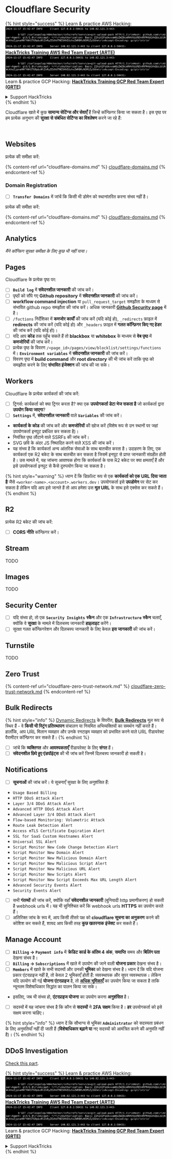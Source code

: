 # Cloudflare Security

{% hint style="success" %}
Learn & practice AWS Hacking:<img src="../../.gitbook/assets/image (1).png" alt="" data-size="line">[**HackTricks Training AWS Red Team Expert (ARTE)**](https://training.hacktricks.xyz/courses/arte)<img src="../../.gitbook/assets/image (1).png" alt="" data-size="line">\
Learn & practice GCP Hacking: <img src="../../.gitbook/assets/image (2).png" alt="" data-size="line">[**HackTricks Training GCP Red Team Expert (GRTE)**<img src="../../.gitbook/assets/image (2).png" alt="" data-size="line">](https://training.hacktricks.xyz/courses/grte)

<details>

<summary>Support HackTricks</summary>

* Check the [**subscription plans**](https://github.com/sponsors/carlospolop)!
* **Join the** 💬 [**Discord group**](https://discord.gg/hRep4RUj7f) or the [**telegram group**](https://t.me/peass) or **follow** us on **Twitter** 🐦 [**@hacktricks\_live**](https://twitter.com/hacktricks\_live)**.**
* **Share hacking tricks by submitting PRs to the** [**HackTricks**](https://github.com/carlospolop/hacktricks) and [**HackTricks Cloud**](https://github.com/carlospolop/hacktricks-cloud) github repos.

</details>
{% endhint %}

Cloudflare खाते में कुछ **सामान्य सेटिंग्स और सेवाएँ** हैं जिन्हें कॉन्फ़िगर किया जा सकता है। इस पृष्ठ पर हम प्रत्येक अनुभाग की **सुरक्षा से संबंधित सेटिंग्स का विश्लेषण** करने जा रहे हैं:

<figure><img src="../../.gitbook/assets/image (117).png" alt=""><figcaption></figcaption></figure>

## Websites

प्रत्येक की समीक्षा करें:

{% content-ref url="cloudflare-domains.md" %}
[cloudflare-domains.md](cloudflare-domains.md)
{% endcontent-ref %}

### Domain Registration

* [ ] **`Transfer Domains`** में जांचें कि किसी भी डोमेन को स्थानांतरित करना संभव नहीं है।

प्रत्येक की समीक्षा करें:

{% content-ref url="cloudflare-domains.md" %}
[cloudflare-domains.md](cloudflare-domains.md)
{% endcontent-ref %}

## Analytics

_मैंने कॉन्फ़िग सुरक्षा समीक्षा के लिए कुछ भी नहीं पाया।_

## Pages

Cloudflare के प्रत्येक पृष्ठ पर:

* [ ] **`Build log`** में **संवेदनशील जानकारी** की जांच करें।
* [ ] पृष्ठों को सौंपे गए **Github repository** में **संवेदनशील जानकारी** की जांच करें।
* [ ] **workflow command injection** या `pull_request_target` समझौता के माध्यम से संभावित github repo समझौता की जांच करें। अधिक जानकारी [**Github Security page**](../github-security/) में है।
* [ ] `/fuctions` निर्देशिका में **कमजोर कार्यों** की जांच करें (यदि कोई हो), `_redirects` फ़ाइल में **redirects** की जांच करें (यदि कोई हो) और `_headers` फ़ाइल में **गलत कॉन्फ़िगर किए गए हेडर** की जांच करें (यदि कोई हो)।
* [ ] यदि आप **कोड** तक पहुँच सकते हैं तो **blackbox** या **whitebox** के माध्यम से **वेब पृष्ठ** में **कमजोरियों** की जांच करें।
* [ ] प्रत्येक पृष्ठ के विवरण `/<page_id>/pages/view/blocklist/settings/functions` में। **`Environment variables`** में **संवेदनशील जानकारी** की जांच करें।
* [ ] विवरण पृष्ठ में **build command** और **root directory** की भी जांच करें ताकि पृष्ठ को समझौता करने के लिए **संभावित इंजेक्शन** की जांच की जा सके।

## **Workers**

Cloudflare के प्रत्येक कार्यकर्ता की जांच करें:

* [ ] ट्रिगर्स: कार्यकर्ता को क्या ट्रिगर करता है? क्या एक **उपयोगकर्ता डेटा भेज सकता है** जो कार्यकर्ता द्वारा **उपयोग किया जाएगा**?
* [ ] **`Settings`** में, **संवेदनशील जानकारी** वाले **`Variables`** की जांच करें।
* **कार्यकर्ता के कोड** की जांच करें और **कमजोरियों** की खोज करें (विशेष रूप से उन स्थानों पर जहां उपयोगकर्ता इनपुट प्रबंधित कर सकता है)।
* नियंत्रित पृष्ठ लौटाने वाले SSRFs की जांच करें।
* SVG छवि के अंदर JS निष्पादित करने वाले XSS की जांच करें।
* यह संभव है कि कार्यकर्ता अन्य आंतरिक सेवाओं के साथ बातचीत करता है। उदाहरण के लिए, एक कार्यकर्ता एक R2 बकेट के साथ बातचीत कर सकता है जिसमें इनपुट से प्राप्त जानकारी संग्रहीत होती है। उस मामले में, यह जांचना आवश्यक होगा कि कार्यकर्ता के पास R2 बकेट पर क्या क्षमताएँ हैं और इसे उपयोगकर्ता इनपुट से कैसे दुरुपयोग किया जा सकता है।

{% hint style="warning" %}
ध्यान दें कि डिफ़ॉल्ट रूप से एक **कार्यकर्ता को एक URL दिया जाता है** जैसे `<worker-name>.<account>.workers.dev`। उपयोगकर्ता इसे **उपडोमेन** पर सेट कर सकता है लेकिन यदि आप इसे जानते हैं तो आप हमेशा उस **मूल URL** के साथ इसे एक्सेस कर सकते हैं।
{% endhint %}

## R2

प्रत्येक R2 बकेट की जांच करें:

* [ ] **CORS नीति** कॉन्फ़िगर करें।

## Stream

TODO

## Images

TODO

## Security Center

* [ ] यदि संभव हो, तो एक **`Security Insights`** **स्कैन** और एक **`Infrastructure`** **स्कैन** चलाएँ, क्योंकि वे **सुरक्षा** के मामले में दिलचस्प जानकारी **हाइलाइट** करेंगे।
* [ ] सुरक्षा गलत कॉन्फ़िगरेशन और दिलचस्प जानकारी के लिए केवल **इस जानकारी** की जांच करें।

## Turnstile

TODO

## **Zero Trust**

{% content-ref url="cloudflare-zero-trust-network.md" %}
[cloudflare-zero-trust-network.md](cloudflare-zero-trust-network.md)
{% endcontent-ref %}

## Bulk Redirects

{% hint style="info" %}
[Dynamic Redirects](https://developers.cloudflare.com/rules/url-forwarding/dynamic-redirects/) के विपरीत, [**Bulk Redirects**](https://developers.cloudflare.com/rules/url-forwarding/bulk-redirects/) मूल रूप से स्थिर हैं - वे **किसी भी स्ट्रिंग प्रतिस्थापन** संचालन या नियमित अभिव्यक्तियों का समर्थन नहीं करते हैं। हालाँकि, आप URL मिलान व्यवहार और उनके रनटाइम व्यवहार को प्रभावित करने वाले URL रीडायरेक्ट पैरामीटर कॉन्फ़िगर कर सकते हैं।
{% endhint %}

* [ ] जांचें कि **व्यक्तिगत** और **आवश्यकताएँ** रीडायरेक्ट के लिए **संगत** हैं।
* [ ] **संवेदनशील छिपे हुए एंडपॉइंट्स** की भी जांच करें जिनमें दिलचस्प जानकारी हो सकती है।

## Notifications

* [ ] **सूचनाओं** की जांच करें। ये सूचनाएँ सुरक्षा के लिए अनुशंसित हैं:
* `Usage Based Billing`
* `HTTP DDoS Attack Alert`
* `Layer 3/4 DDoS Attack Alert`
* `Advanced HTTP DDoS Attack Alert`
* `Advanced Layer 3/4 DDoS Attack Alert`
* `Flow-based Monitoring: Volumetric Attack`
* `Route Leak Detection Alert`
* `Access mTLS Certificate Expiration Alert`
* `SSL for SaaS Custom Hostnames Alert`
* `Universal SSL Alert`
* `Script Monitor New Code Change Detection Alert`
* `Script Monitor New Domain Alert`
* `Script Monitor New Malicious Domain Alert`
* `Script Monitor New Malicious Script Alert`
* `Script Monitor New Malicious URL Alert`
* `Script Monitor New Scripts Alert`
* `Script Monitor New Script Exceeds Max URL Length Alert`
* `Advanced Security Events Alert`
* `Security Events Alert`
* [ ] सभी **गंतव्यों** की जांच करें, क्योंकि वहाँ **संवेदनशील जानकारी** (बुनियादी http प्रमाणीकरण) हो सकती है webhook urls में। यह भी सुनिश्चित करें कि webhook urls **HTTPS** का उपयोग करते हैं।
* [ ] अतिरिक्त जांच के रूप में, आप किसी तीसरे पक्ष को **cloudflare सूचना का अनुकरण** करने की कोशिश कर सकते हैं, शायद आप किसी तरह **कुछ खतरनाक इंजेक्ट** कर सकते हैं।

## Manage Account

* [ ] **`Billing` -> `Payment info`** में **क्रेडिट कार्ड के अंतिम 4 अंक**, **समाप्ति** समय और **बिलिंग पता** देखना संभव है।
* [ ] **`Billing` -> `Subscriptions`** में खाते में उपयोग की जाने वाली **योजना प्रकार** देखना संभव है।
* [ ] **`Members`** में खाते के सभी सदस्यों और उनकी **भूमिका** को देखना संभव है। ध्यान दें कि यदि योजना प्रकार एंटरप्राइज नहीं है, तो केवल 2 भूमिकाएँ होती हैं: व्यवस्थापक और सुपर व्यवस्थापक। लेकिन यदि उपयोग की गई **योजना एंटरप्राइज** है, तो [**अधिक भूमिकाएँ**](https://developers.cloudflare.com/fundamentals/account-and-billing/account-setup/account-roles/) का उपयोग किया जा सकता है ताकि न्यूनतम विशेषाधिकार सिद्धांत का पालन किया जा सके।
* इसलिए, जब भी संभव हो, **एंटरप्राइज योजना** का उपयोग करना **अनुशंसित** है।
* [ ] सदस्यों में यह जांचना संभव है कि कौन से **सदस्यों** ने **2FA सक्षम** किया है। **हर** उपयोगकर्ता को इसे सक्षम करना चाहिए।

{% hint style="info" %}
ध्यान दें कि सौभाग्य से भूमिका **`Administrator`** को सदस्यता प्रबंधन के लिए अनुमतियाँ नहीं दी जाती हैं (**विशेषाधिकार बढ़ाने या** नए सदस्यों को आमंत्रित करने की अनुमति नहीं है)।
{% endhint %}

## DDoS Investigation

[Check this part](cloudflare-domains.md#cloudflare-ddos-protection).

{% hint style="success" %}
Learn & practice AWS Hacking:<img src="../../.gitbook/assets/image (1).png" alt="" data-size="line">[**HackTricks Training AWS Red Team Expert (ARTE)**](https://training.hacktricks.xyz/courses/arte)<img src="../../.gitbook/assets/image (1).png" alt="" data-size="line">\
Learn & practice GCP Hacking: <img src="../../.gitbook/assets/image (2).png" alt="" data-size="line">[**HackTricks Training GCP Red Team Expert (GRTE)**<img src="../../.gitbook/assets/image (2).png" alt="" data-size="line">](https://training.hacktricks.xyz/courses/grte)

<details>

<summary>Support HackTricks</summary>

* Check the [**subscription plans**](https://github.com/sponsors/carlospolop)!
* **Join the** 💬 [**Discord group**](https://discord.gg/hRep4RUj7f) or the [**telegram group**](https://t.me/peass) or **follow** us on **Twitter** 🐦 [**@hacktricks\_live**](https://twitter.com/hacktricks\_live)**.**
* **Share hacking tricks by submitting PRs to the** [**HackTricks**](https://github.com/carlospolop/hacktricks) and [**HackTricks Cloud**](https://github.com/carlospolop/hacktricks-cloud) github repos.

</details>
{% endhint %}
